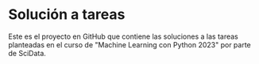 # Solución a tareas 

Este es el proyecto en GitHub que contiene las soluciones a las tareas planteadas
en el curso de "Machine Learning con Python 2023" por parte de SciData.
